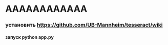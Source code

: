 # AAAAAAAAAAAA
### установить https://github.com/UB-Mannheim/tesseract/wiki
#### запуск python app.py